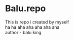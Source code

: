 # Balu.repo
This is repo i created by myself
<br>
ha ha aha aha aha aha aha 
<br>
author - balu king
